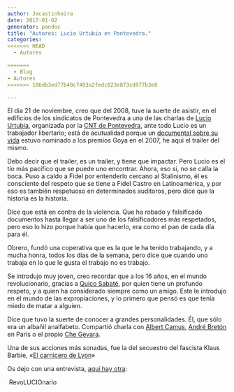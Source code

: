 ```yaml
---
author: Jmcastinheira
date: 2017-01-02
generator: pandoc
title: "Autores: Lucio Urtubia en Pontevedra."
categories:
<<<<<<< HEAD
  - Autores

=======
  - Blog
- Autores
>>>>>>> 186db3ed77b40c7493a2fedc023e873cd977b3e0

---
```




El dia 21 de noviembre, creo que del 2008, tuve la suerte de asistir, en
el edificios de los sindicatos de Pontevedra a una de las charlas de
[Lucio Urtubia](http://es.wikipedia.org/wiki/Lucio_Urtubia), organizada
por la [CNT de Pontevedra](http://www.cntgaliza.org/?q=pontevedra), ante
todo Lucio es un trabajador libertario; está de acutualidad porque un
[documental sobre su vida](http://www.lucio.com.es/) estuvo nominado a
los premios Goya en el 2007, he aqui el trailer del mismo.

Debo decir que el trailer, es un trailer, y tiene que impactar. Pero
Lucio es el tío más pacífico que se puede uno encontrar. Ahora, eso si,
no se calla la boca. Puso a caldo a Fidel por entenderlo cercano al
Stalinismo, él es consciente del respeto que se tiene a Fidel Castro en
Latinoamérica, y por eso es también respetuoso en determinados
auditoros, pero dice que la historia es la historia.

Dice que está en contra de la violencia. Que ha robado y falsificado
documentos hasta llegar a ser uno de los falsificadores más respetados,
pero eso lo hizo porque había que hacerlo, era como el pan de cada día
para él.

Obrero, fundó una coperativa que es la que le ha tenido trabajando, y a
mucha honra, todos los días de la semana, pero dice que cuando uno
trabaja en lo que le gusta el trabajo no es trabajo.

Se introdujo muy joven, creo recordar que a los 16 años, en el mundo
revolucionario, gracias a [Quico
Sabaté](http://es.wikipedia.org/wiki/Francesc_Sabat%C3%A9), por quien
tiene un profundo respeto, y a quien ha considerado siempre como un
amigo. Este le introdujo en el mundo de las expropiaciones, y lo primero
que pensó es que tenía miedo de matar a alguien.

Dice que tuvo la suerte de conocer a grandes personalidades. Él, que
sólo era un albañil analfabeto. Compartió charla con [Albert
Camus](http://es.wikipedia.org/wiki/Albert_Camus), [André
Bretón](http://es.wikipedia.org/wiki/Andr%C3%A9_Breton) en Paris o el
propio [Che Gevara](http://es.wikipedia.org/wiki/Ernesto_Guevara).

Una de sus acciones más sonadas, fue la del secuestro del fascista Klaus
Barbie, «[El carnicero de
Lyon](http://es.wikipedia.org/wiki/Klaus_Barbie)»

Os dejo con una entrevista, [aquí hay
otra](https://vimeo.com/126825716):

 RevoLUCIOnario
